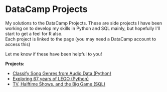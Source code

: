 # DataCamp Projects
My solutions to the DataCamp Projects. These are side projects I have been working on to develop my skills in Python and SQL mainly, but hopefully I'll start to get a feel for R also.  
Each project is linked to the page (you may need a DataCamp account to access this)

Let me know if these have been helpful to you!  

**Projects:** 
- [Classify Song Genres from Audio Data (Python)](https://www.datacamp.com/projects/449)
- [Exploring 67 years of LEGO (Python)](https://www.datacamp.com/projects/10)
- [TV, Halftime Shows, and the Big Game (SQL)](https://www.datacamp.com/projects/731)


